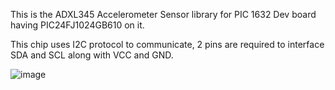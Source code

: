 This is the ADXL345 Accelerometer Sensor library for PIC 1632 Dev board having PIC24FJ1024GB610 on it. 

This chip uses I2C protocol to communicate, 2 pins are required to interface SDA and SCL along with VCC and GND.

![image](https://github.com/user-attachments/assets/212bbff8-0eb5-4d82-a31f-c555192b1272)
